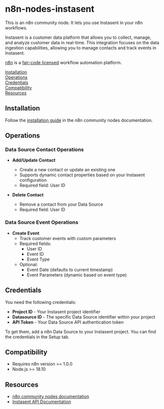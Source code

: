# n8n-nodes-instasent

This is an n8n community node. It lets you use Instasent in your n8n workflows.

Instasent is a customer data platform that allows you to collect, manage, and analyze customer data in real-time. This integration focuses on the data ingestion capabilities, allowing you to manage contacts and track events in Instasent.

[n8n](https://n8n.io/) is a [fair-code licensed](https://docs.n8n.io/reference/license/) workflow automation platform.

[Installation](#installation)  
[Operations](#operations)  
[Credentials](#credentials)  
[Compatibility](#compatibility)  
[Resources](#resources)  

## Installation

Follow the [installation guide](https://docs.n8n.io/integrations/community-nodes/installation/) in the n8n community nodes documentation.

## Operations

### Data Source Contact Operations

* **Add/Update Contact**
  * Create a new contact or update an existing one
  * Supports dynamic contact properties based on your Instasent configuration
  * Required field: User ID

* **Delete Contact**
  * Remove a contact from your Data Source
  * Required field: User ID

### Data Source Event Operations

* **Create Event**
  * Track customer events with custom parameters
  * Required fields:
    * User ID
    * Event ID
    * Event Type
  * Optional:
    * Event Date (defaults to current timestamp)
    * Event Parameters (dynamic based on event type)

## Credentials

You need the following credentials:

* **Project ID** - Your Instasent project identifier
* **Datasource ID** - The specific Data Source identifier within your project
* **API Token** - Your Data Source API authentication token

To get them, add a n8n Data Source to your Instasent project. You can find the credentials in the Setup tab.

## Compatibility

* Requires n8n version >= 1.0.0
* Node.js >= 18.10

## Resources

* [n8n community nodes documentation](https://docs.n8n.io/integrations/community-nodes/)
* [Instasent API Documentation](https://docs.instasent.com/)

